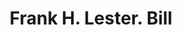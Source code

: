 ---
doi: 10.7916/D83V0V8H
date_other: '1900'
date_other_textual: 1900-1909
form: printed ephemera
genre:
- Invoices
name:
- Frank H. Lester
object_in_context_url: https://biggert.cul.columbia.edu/items/view/ave_biggert_01001
subject_hierarchical_geographic:
- New York, New York, United States
subject_name:
- Frank H. Lester
title: Frank H. Lester. Bill
sort_title: Frank H. Lester. Bill
call_number: ave_biggert_01001
coordinates:
- 40.71277777777778,-74.00583333333333
pid: ave_biggert_01001
identifiers: ave_biggert_01001
thumbnail: false
permalink: /biggert/ave_biggert_01001/
layout: iiif-image-page
---